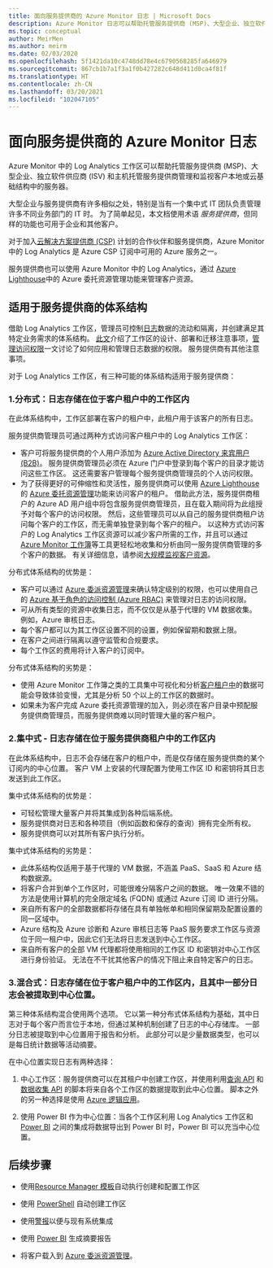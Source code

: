 ```yaml
---
title: 面向服务提供商的 Azure Monitor 日志 | Microsoft Docs
description: Azure Monitor 日志可以帮助托管服务提供商 (MSP)、大型企业、独立软件供应商 (ISV) 和主机托管服务提供商管理和监视客户本地或云基础结构中的服务器。
ms.topic: conceptual
author: MeirMen
ms.author: meirm
ms.date: 02/03/2020
ms.openlocfilehash: 5f1421da10c4748dd78e4c6790568285fa646979
ms.sourcegitcommit: 867cb1b7a1f3a1f0b427282c648d411d0ca4f81f
ms.translationtype: HT
ms.contentlocale: zh-CN
ms.lasthandoff: 03/20/2021
ms.locfileid: "102047105"
---
```

# <a name="azure-monitor-logs-for-service-providers"></a>面向服务提供商的 Azure Monitor 日志

Azure Monitor 中的 Log Analytics 工作区可以帮助托管服务提供商 (MSP)、大型企业、独立软件供应商 (ISV) 和主机托管服务提供商管理和监视客户本地或云基础结构中的服务器。

大型企业与服务提供商有许多相似之处，特别是当有一个集中式 IT 团队负责管理许多不同业务部门的 IT 时。 为了简单起见，本文档使用术语 *服务提供商*，但同样的功能也可用于企业和其他客户。

对于加入[云解决方案提供商 (CSP)](https://partner.microsoft.com/membership/cloud-solution-provider) 计划的合作伙伴和服务提供商，Azure Monitor 中的 Log Analytics 是 Azure CSP 订阅中可用的 Azure 服务之一。

服务提供商也可以使用 Azure Monitor 中的 Log Analytics，通过 [Azure Lighthouse](../../lighthouse/overview.md)中的 Azure 委托资源管理功能来管理客户资源。

## <a name="architectures-for-service-providers"></a>适用于服务提供商的体系结构

借助 Log Analytics 工作区，管理员可控制[日志](../logs/data-platform-logs.md)数据的流动和隔离，并创建满足其特定业务需求的体系结构。 [此文](../logs/design-logs-deployment.md)介绍了工作区的设计、部署和迁移注意事项，[管理访问权限](../logs/manage-access.md)一文讨论了如何应用和管理日志数据的权限。 服务提供商有其他注意事项。

对于 Log Analytics 工作区，有三种可能的体系结构适用于服务提供商：

### <a name="1-distributed---logs-are-stored-in-workspaces-located-in-the-customers-tenant"></a>1.分布式：日志存储在位于客户租户中的工作区内

在此体系结构中，工作区部署在客户的租户中，此租户用于该客户的所有日志。

服务提供商管理员可通过两种方式访问客户租户中的 Log Analytics 工作区：

- 客户可将服务提供商的个人用户添加为 [Azure Active Directory 来宾用户 (B2B)](../../active-directory/external-identities/what-is-b2b.md)。 服务提供商管理员必须在 Azure 门户中登录到每个客户的目录才能访问这些工作区。 这还需要客户管理每个服务提供商管理员的个人访问权限。
- 为了获得更好的可伸缩性和灵活性，服务提供商可以使用 [Azure Lighthouse](../../lighthouse/overview.md) 的 [Azure 委托资源管理](../../lighthouse/concepts/azure-delegated-resource-management.md)功能来访问客户的租户。 借助此方法，服务提供商租户的 Azure AD 用户组中将包含服务提供商管理员，且在载入期间将为此组授予对每个客户的访问权限。 然后，这些管理员可以从自己的服务提供商租户访问每个客户的工作区，而无需单独登录到每个客户的租户。 以这种方式访问客户的 Log Analytics 工作区资源可以减少客户所需的工作，并且可以通过 [Azure Monitor 工作簿](../visualize/workbooks-overview.md)等工具更轻松地收集和分析由同一服务提供商管理的多个客户的数据。 有关详细信息，请参阅[大规模监视客户资源](../../lighthouse/how-to/monitor-at-scale.md)。

分布式体系结构的优势是：

* 客户可以通过 [Azure 委派资源管理](../../lighthouse/concepts/azure-delegated-resource-management.md)来确认特定级别的权限，也可以使用自己的 [Azure 基于角色的访问控制 (Azure RBAC)](../../role-based-access-control/overview.md) 来管理对日志的访问权限。
* 可从所有类型的资源中收集日志，而不仅仅是从基于代理的 VM 数据收集。 例如，Azure 审核日志。
* 每个客户都可以为其工作区设置不同的设置，例如保留期和数据上限。
* 在客户之间进行隔离以遵守监管和合规要求。
* 每个工作区的费用将计入客户的订阅中。

分布式体系结构的劣势是：

* 使用 Azure Monitor 工作簿之类的工具集中可视化和分析[客户租户中](cross-workspace-query.md)的数据可能会导致体验变慢，尤其是分析 50 个以上的工作区的数据时。
* 如果未为客户完成 Azure 委托资源管理的加入，则必须在客户目录中预配服务提供商管理员，而服务提供商难以同时管理大量的客户租户。

### <a name="2-central---logs-are-stored-in-a-workspace-located-in-the-service-provider-tenant"></a>2.集中式 - 日志存储在位于服务提供商租户中的工作区内

在此体系结构中，日志不会存储在客户的租户中，而是仅存储在服务提供商的某个订阅内的中心位置。 客户 VM 上安装的代理配置为使用工作区 ID 和密钥将其日志发送到此工作区。

集中式体系结构的优势是：

* 可轻松管理大量客户并将其集成到各种后端系统。
* 服务提供商对日志和各种项目（例如函数和保存的查询）拥有完全所有权。
* 服务提供商可以对其所有客户执行分析。

集中式体系结构的劣势是：

* 此体系结构仅适用于基于代理的 VM 数据，不涵盖 PaaS、SaaS 和 Azure 结构数据源。
* 将客户合并到单个工作区时，可能很难分隔客户之间的数据。 唯一效果不错的方法是使用计算机的完全限定域名 (FQDN) 或通过 Azure 订阅 ID 进行分隔。
* 来自所有客户的全部数据都将存储在具有单独帐单和相同保留期及配置设置的同一区域中。
* Azure 结构及 Azure 诊断和 Azure 审核日志等 PaaS 服务要求工作区与资源位于同一租户中，因此它们无法将日志发送到中心工作区。
* 来自所有客户的全部 VM 代理都将使用相同的工作区 ID 和密钥对中心工作区进行身份验证。 无法在不干扰其他客户的情况下阻止来自特定客户的日志。

### <a name="3-hybrid---logs-are-stored-in-workspace-located-in-the-customers-tenant-and-some-of-them-are-pulled-to-a-central-location"></a>3.混合式：日志存储在位于客户租户中的工作区内，且其中一部分日志会被提取到中心位置。

第三种体系结构混合使用两个选项。 它以第一种分布式体系结构为基础，其中日志对于每个客户而言位于本地，但通过某种机制创建了日志的中心存储库。 一部分日志被提取到中心位置用于报告和分析。 此部分可以是少量数据类型，也可以是每日统计数据等活动摘要。

在中心位置实现日志有两种选择：

1. 中心工作区：服务提供商可以在其租户中创建工作区，并使用利用[查询 API](https://dev.loganalytics.io/) 和[数据收集 API](../logs/data-collector-api.md) 的脚本将来自各个工作区的数据提取到此中心位置。 脚本之外的另一种选择是使用 [Azure 逻辑应用](../../logic-apps/logic-apps-overview.md)。

2. 使用 Power BI 作为中心位置：当各个工作区利用 Log Analytics 工作区和 [Power BI](../visualize/powerbi.md) 之间的集成将数据导出到 Power BI 时，Power BI 可以充当中心位置。

## <a name="next-steps"></a>后续步骤

* 使用[Resource Manager 模板](../logs/resource-manager-workspace.md)自动执行创建和配置工作区

* 使用 [PowerShell](../logs/powershell-workspace-configuration.md) 自动创建工作区

* 使用[警报](../alerts/alerts-overview.md)以便与现有系统集成

* 使用 [Power BI](../visualize/powerbi.md) 生成摘要报告

* 将客户载入到 [Azure 委派资源管理](../../lighthouse/concepts/azure-delegated-resource-management.md)。

